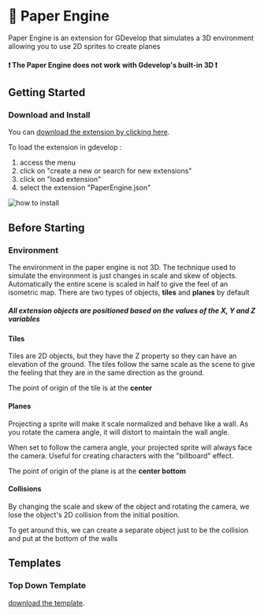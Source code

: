 # 📄 Paper Engine

Paper Engine is an extension for GDevelop that simulates a 3D environment allowing you to use 2D sprites to create planes

#### ❗ The Paper Engine does not work with Gdevelop's built-in 3D ❗

## Getting Started

### Download and Install

You can [download the extension by clicking here](https://raw.githubusercontent.com/FlokiTV/Paper-Engine/main/PaperEngine.json). 

To load the extension in gdevelop :
 1. access the menu
 2. click on "create a new or search for new extensions"
 3. click on "load extension"
 4. select the extension "PaperEngine.json"

![how to install](https://i.imgur.com/OzQMsuI.gif)

## Before Starting

### Environment

The environment in the paper engine is not 3D. The technique used to simulate the environment is just changes in scale and skew of objects.
Automatically the entire scene is scaled in half to give the feel of an isometric map. There are two types of objects, **tiles** and **planes** by default

##### All extension objects are positioned based on the values of the X, Y and Z variables

#### Tiles
Tiles are 2D objects, but they have the Z property so they can have an elevation of the ground. The tiles follow the same scale as the scene to give the feeling that they are in the same direction as the ground.

The point of origin of the tile is at the **center**

#### Planes
Projecting a sprite will make it scale normalized and behave like a wall. As you rotate the camera angle, it will distort to maintain the wall angle.

When set to follow the camera angle, your projected sprite will always face the camera. Useful for creating characters with the "billboard" effect.

The point of origin of the plane is at the **center bottom**

#### Collisions 
By changing the scale and skew of the object and rotating the camera, we lose the object's 2D collision from the initial position.

To get around this, we can create a separate object just to be the collision and put at the bottom of the walls

## Templates

### Top Down Template
[download the template](https://github.com/FlokiTV/Paper-Engine/raw/main/TopDownTemplate.zip).